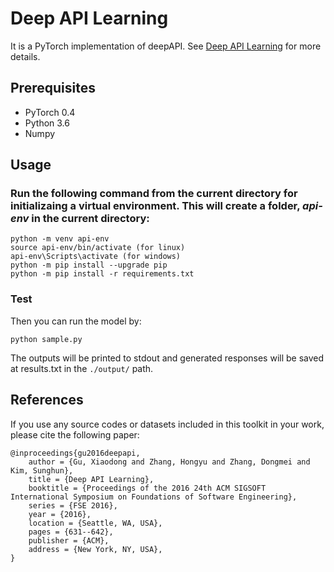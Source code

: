 # Deep API Learning

It is a PyTorch implementation of deepAPI. See [Deep API Learning](https://arxiv.org/abs/1605.08535) for more details. 

## Prerequisites
 - PyTorch 0.4
 - Python 3.6
 - Numpy
 

## Usage

### Run the following command from the current directory for initializaing a virtual environment. This will create a folder, *api-env* in the current directory:

```
python -m venv api-env
source api-env/bin/activate (for linux)
api-env\Scripts\activate (for windows)
python -m pip install --upgrade pip
python -m pip install -r requirements.txt
```

### Test

Then you can run the model by:

    python sample.py
    
The outputs will be printed to stdout and generated responses will be saved at results.txt in the `./output/` path.




## References 
If you use any source codes or datasets included in this toolkit in your
work, please cite the following paper:
    
    @inproceedings{gu2016deepapi,
        author = {Gu, Xiaodong and Zhang, Hongyu and Zhang, Dongmei and Kim, Sunghun},
        title = {Deep API Learning},
        booktitle = {Proceedings of the 2016 24th ACM SIGSOFT International Symposium on Foundations of Software Engineering},
        series = {FSE 2016},
        year = {2016},
        location = {Seattle, WA, USA},
        pages = {631--642},
        publisher = {ACM},
        address = {New York, NY, USA},
    }